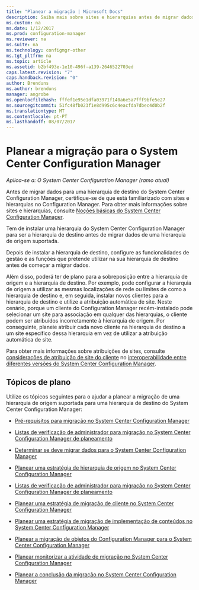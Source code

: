 ```yaml
---
title: "Planear a migração | Microsoft Docs"
description: Saiba mais sobre sites e hierarquias antes de migrar dados para uma hierarquia de destino do System Center Configuration Manager.
ms.custom: na
ms.date: 1/12/2017
ms.prod: configuration-manager
ms.reviewer: na
ms.suite: na
ms.technology: configmgr-other
ms.tgt_pltfrm: na
ms.topic: article
ms.assetid: b2bf493e-1e10-496f-a139-2646522703ed
caps.latest.revision: "7"
caps.handback.revision: "0"
author: Brenduns
ms.author: brenduns
manager: angrobe
ms.openlocfilehash: fffef1e95e1dfa03971f140a6e5a7fff9bfe5e27
ms.sourcegitcommit: 51fc48fb023f1e8d995c6c4eacfda7dbec4d0b2f
ms.translationtype: MT
ms.contentlocale: pt-PT
ms.lasthandoff: 08/07/2017
---
```

# <a name="plan-for-migration-to-system-center-configuration-manager"></a>Planear a migração para o System Center Configuration Manager

*Aplica-se a: O System Center Configuration Manager (ramo atual)*

Antes de migrar dados para uma hierarquia de destino do System Center Configuration Manager, certifique-se de que está familiarizado com sites e hierarquias no Configuration Manager. Para obter mais informações sobre sites e hierarquias, consulte [Noções básicas do System Center Configuration Manager](../../core/understand/fundamentals.md).  

 Tem de instalar uma hierarquia do System Center Configuration Manager para ser a hierarquia de destino antes de migrar dados de uma hierarquia de origem suportada.  

 Depois de instalar a hierarquia de destino, configure as funcionalidades de gestão e as funções que pretende utilizar na sua hierarquia de destino antes de começar a migrar dados.  

 Além disso, poderá ter de plano para a sobreposição entre a hierarquia de origem e a hierarquia de destino. Por exemplo, pode configurar a hierarquia de origem a utilizar as mesmas localizações de rede ou limites de como a hierarquia de destino e, em seguida, instalar novos clientes para a hierarquia de destino e utilize a atribuição automática de site. Neste cenário, porque um cliente do Configuration Manager recém-instalado pode selecionar um site para associação em qualquer das hierarquias, o cliente podem ser atribuídos incorretamente à hierarquia de origem. Por conseguinte, planeie atribuir cada novo cliente na hierarquia de destino a um site específico dessa hierarquia em vez de utilizar a atribuição automática de site.  

 Para obter mais informações sobre atribuições de sites, consulte [considerações de atribuição de site do cliente](../../core/plan-design/hierarchy/interoperability-between-different-versions.md#BKMK_SupConfigSiteAssignment) no [interoperabilidade entre diferentes versões do System Center Configuration Manager](../../core/plan-design/hierarchy/interoperability-between-different-versions.md).  

## <a name="plan-topics"></a>Tópicos de plano  
 Utilize os tópicos seguintes para o ajudar a planear a migração de uma hierarquia de origem suportada para uma hierarquia de destino do System Center Configuration Manager:

-   [Pré-requisitos para migração no System Center Configuration Manager](../../core/migration/prerequisites-for-migration.md)  

-   [Listas de verificação de administrador para migração no System Center Configuration Manager de planeamento](../../core/migration/administrator-checklists-for-migration-planning.md)  

-   [Determinar se deve migrar dados para o System Center Configuration Manager](../../core/migration/determine-whether-to-migrate-data.md)  

-   [Planear uma estratégia de hierarquia de origem no System Center Configuration Manager](../../core/migration/planning-a-source-hierarchy-strategy.md)  

-   [Listas de verificação de administrador para migração no System Center Configuration Manager de planeamento](../../core/migration/administrator-checklists-for-migration-planning.md)  

-   [Planear uma estratégia de migração de cliente no System Center Configuration Manager](../../core/migration/planning-a-client-migration-strategy.md)  

-   [Planear uma estratégia de migração de implementação de conteúdos no System Center Configuration Manager](../../core/migration/planning-a-content-deployment-migration-strategy.md)  

-   [Planear a migração de objetos do Configuration Manager para o System Center Configuration Manager](../../core/migration/planning-for-the-migration-of-objects.md)  

-   [Planear monitorizar a atividade de migração no System Center Configuration Manager](../../core/migration/planning-to-monitor-migration-activity.md)  

-   [Planear a conclusão da migração no System Center Configuration Manager](../../core/migration/planning-to-complete-migration.md)  
